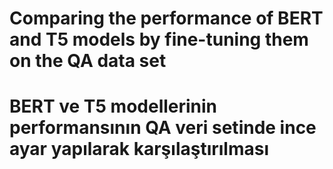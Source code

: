 # Comparing the performance of BERT and T5 models by fine-tuning them on the QA data set

# BERT ve T5 modellerinin performansının QA veri setinde ince ayar yapılarak karşılaştırılması
